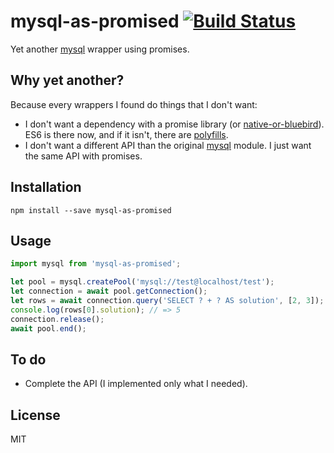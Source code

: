 # mysql-as-promised [![Build Status](https://travis-ci.org/mvila/mysql-as-promised.svg?branch=master)](https://travis-ci.org/mvila/mysql-as-promised)

Yet another [mysql](https://www.npmjs.com/package/mysql) wrapper using promises.

## Why yet another?

Because every wrappers I found do things that I don't want:

- I don't want a dependency with a promise library (or  [native-or-bluebird](https://www.npmjs.com/package/native-or-bluebird)). ES6 is there now, and if it isn't, there are [polyfills](https://www.npmjs.com/package/core-js).
- I don't want a different API than the original [mysql](https://www.npmjs.com/package/mysql) module. I just want the same API with promises.

## Installation

```
npm install --save mysql-as-promised
```

## Usage

```javascript
import mysql from 'mysql-as-promised';

let pool = mysql.createPool('mysql://test@localhost/test');
let connection = await pool.getConnection();
let rows = await connection.query('SELECT ? + ? AS solution', [2, 3]);
console.log(rows[0].solution); // => 5
connection.release();
await pool.end();
```

## To do

- Complete the API (I implemented only what I needed).

## License

MIT
